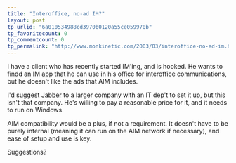 ```yaml
---
title: "Interoffice, no-ad IM?"
layout: post
tp_urlid: "6a010534988cd3970b0120a55ce059970b"
tp_favoritecount: 0
tp_commentcount: 0
tp_permalink: "http://www.monkinetic.com/2003/03/interoffice-no-ad-im.html"
---
```

I have a client who has recently started IM&#39;ing, and is hooked. He wants to findd an IM app that he can use in his office for interoffice communications, but he doesn&#39;t like the ads that AIM includes.

I&#39;d suggest <a href="http://www.jabber.org">Jabber</a> to a larger company with an IT dep&#39;t to set it up, but this isn&#39;t that company. He&#39;s willing to pay a reasonable price for it, and it needs to run on Windows.

AIM compatibility would be a plus, if not a requirement. It doesn&#39;t have to be purely internal (meaning it can run on the AIM network if necessary), and ease of setup and use is key.

Suggestions?
